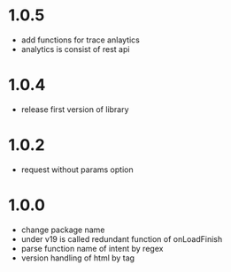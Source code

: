 # 1.0.5
* add functions for trace anlaytics
* analytics is consist of rest api

# 1.0.4
* release first version of library

# 1.0.2
* request without params option

# 1.0.0
* change package name
* under v19 is called redundant function of onLoadFinish
* parse function name of intent by regex
* version handling of html by tag
